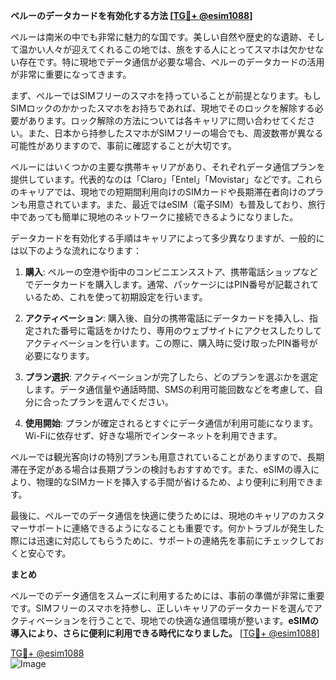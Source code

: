 **ペルーのデータカードを有効化する方法 [[TG💪+ @esim1088](https://t.me/s/esim1088)]**

ペルーは南米の中でも非常に魅力的な国です。美しい自然や歴史的な遺跡、そして温かい人々が迎えてくれるこの地では、旅をする人にとってスマホは欠かせない存在です。特に現地でデータ通信が必要な場合、ペルーのデータカードの活用が非常に重要になってきます。

まず、ペルーではSIMフリーのスマホを持っていることが前提となります。もしSIMロックのかかったスマホをお持ちであれば、現地でそのロックを解除する必要があります。ロック解除の方法については各キャリアに問い合わせてください。また、日本から持参したスマホがSIMフリーの場合でも、周波数帯が異なる可能性がありますので、事前に確認することが大切です。

ペルーにはいくつかの主要な携帯キャリアがあり、それぞれデータ通信プランを提供しています。代表的なのは「Claro」「Entel」「Movistar」などです。これらのキャリアでは、現地での短期間利用向けのSIMカードや長期滞在者向けのプランも用意されています。また、最近ではeSIM（電子SIM）も普及しており、旅行中であっても簡単に現地のネットワークに接続できるようになりました。

データカードを有効化する手順はキャリアによって多少異なりますが、一般的には以下のような流れになります：

1. **購入**: ペルーの空港や街中のコンビニエンスストア、携帯電話ショップなどでデータカードを購入します。通常、パッケージにはPIN番号が記載されているため、これを使って初期設定を行います。

2. **アクティベーション**: 購入後、自分の携帯電話にデータカードを挿入し、指定された番号に電話をかけたり、専用のウェブサイトにアクセスしたりしてアクティベーションを行います。この際に、購入時に受け取ったPIN番号が必要になります。

3. **プラン選択**: アクティベーションが完了したら、どのプランを選ぶかを選定します。データ通信量や通話時間、SMSの利用可能回数などを考慮して、自分に合ったプランを選んでください。

4. **使用開始**: プランが確定されるとすぐにデータ通信が利用可能になります。Wi-Fiに依存せず、好きな場所でインターネットを利用できます。

ペルーでは観光客向けの特別プランも用意されていることがありますので、長期滞在予定がある場合は長期プランの検討もおすすめです。また、eSIMの導入により、物理的なSIMカードを挿入する手間が省けるため、より便利に利用できます。

最後に、ペルーでのデータ通信を快適に使うためには、現地のキャリアのカスタマーサポートに連絡できるようになることも重要です。何かトラブルが発生した際には迅速に対応してもらうために、サポートの連絡先を事前にチェックしておくと安心です。

**まとめ**

ペルーでのデータ通信をスムーズに利用するためには、事前の準備が非常に重要です。SIMフリーのスマホを持参し、正しいキャリアのデータカードを選んでアクティベーションを行うことで、現地での快適な通信環境が整います。**eSIMの導入により、さらに便利に利用できる時代になりました。** [[TG💪+ @esim1088](https://t.me/s/esim1088)]

[TG💪+ @esim1088](https://t.me/s/esim1088)  
![Image](https://i.postimg.cc/Y0z9fWf4/image.png)